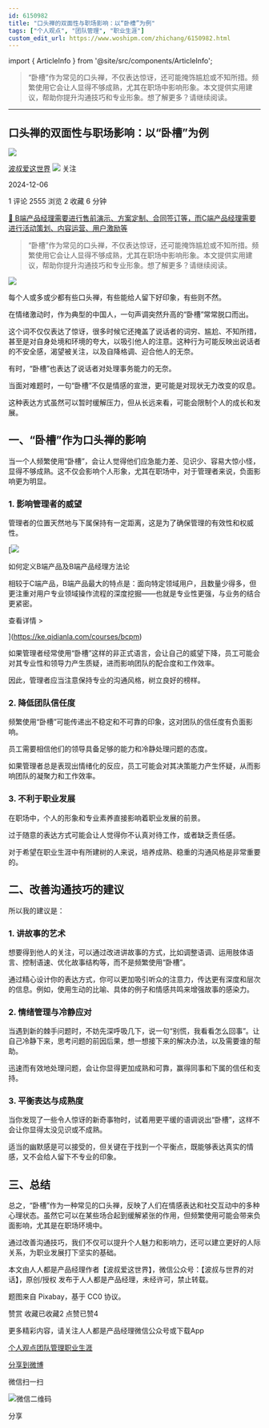 ```yaml
---
id: 6150982
title: "口头禅的双面性与职场影响：以“卧槽”为例"
tags: ["个人观点", "团队管理", "职业生涯"]
custom_edit_url: https://www.woshipm.com/zhichang/6150982.html
---
```

import { ArticleInfo } from '@site/src/components/ArticleInfo';

<ArticleInfo
    author="波叔爱这世界"
    authorLink="https://www.woshipm.com/u/958541"
    published="2024-12-06"
    views={2555}
    comments={1}
    collects={2}
/>

> “卧槽”作为常见的口头禅，不仅表达惊讶，还可能掩饰尴尬或不知所措。频繁使用它会让人显得不够成熟，尤其在职场中影响形象。本文提供实用建议，帮助你提升沟通技巧和专业形象。想了解更多？请继续阅读。

---

## 口头禅的双面性与职场影响：以“卧槽”为例

[![](https://static.woshipm.com/view/woshipm_api_def_20230313165511_7736.jpg?imageView2/1/w/72/h/72/q/100)](https://www.woshipm.com/u/958541)

[波叔爱这世界](https://www.woshipm.com/u/958541) ![](https://static.woshipm.com/tag/1101_1@2x.png) 关注

2024-12-06

1 评论 2555 浏览 2 收藏 6 分钟

[🔗 B端产品经理需要进行售前演示、方案定制、合同签订等，而C端产品经理需要进行活动策划、内容运营、用户激励等](https://ke.qidianla.com/courses/bcpm)

> “卧槽”作为常见的口头禅，不仅表达惊讶，还可能掩饰尴尬或不知所措。频繁使用它会让人显得不够成熟，尤其在职场中影响形象。本文提供实用建议，帮助你提升沟通技巧和专业形象。想了解更多？请继续阅读。

![](https://image.woshipm.com/2024/12/06/d752d572-b375-11ef-abf9-00163e1bca14.png)

每个人或多或少都有些口头禅，有些能给人留下好印象，有些则不然。

在情绪激动时，作为典型的中国人，一句声调突然升高的“卧槽”常常脱口而出。

这个词不仅仅表达了惊讶，很多时候它还掩盖了说话者的词穷、尴尬、不知所措，甚至是对自身处境和环境的夸大，以吸引他人的注意。这种行为可能反映出说话者的不安全感，渴望被关注，以及自降格调、迎合他人的无奈。

有时，“卧槽”也表达了说话者对处理事务能力的无奈。

当面对难题时，一句“卧槽”不仅是情感的宣泄，更可能是对现状无力改变的叹息。

这种表达方式虽然可以暂时缓解压力，但从长远来看，可能会限制个人的成长和发展。

## 一、“卧槽”作为口头禅的影响

当一个人频繁使用“卧槽”，会让人觉得他们应急能力差、见识少、容易大惊小怪，显得不够成熟。这不仅会影响个人形象，尤其在职场中，对于管理者来说，负面影响更为明显。

### 1\. 影响管理者的威望

管理者的位置天然地与下属保持有一定距离，这是为了确保管理的有效性和权威性。

[![](https://image.woshipm.com/2023/08/02/72b77e4e-30e3-11ee-88e7-00163e0b5ff3.png)

如何定义B端产品及B端产品经理方法论

相较于C端产品，B端产品最大的特点是：面向特定领域用户，且数量少得多，但更注重对用户专业领域操作流程的深度挖掘——也就是专业性更强，与业务的结合更紧密。

查看详情 >

](https://ke.qidianla.com/courses/bcpm)

如果管理者经常使用“卧槽”这样的非正式语言，会让自己的威望下降，员工可能会对其专业性和领导力产生质疑，进而影响团队的配合度和工作效率。

因此，管理者应当注意保持专业的沟通风格，树立良好的榜样。

### 2\. 降低团队信任度

频繁使用“卧槽”可能传递出不稳定和不可靠的印象，这对团队的信任度有负面影响。

员工需要相信他们的领导具备足够的能力和冷静处理问题的态度。

如果管理者总是表现出情绪化的反应，员工可能会对其决策能力产生怀疑，从而影响团队的凝聚力和工作效率。

### 3\. 不利于职业发展

在职场中，个人的形象和专业素养直接影响着职业发展的前景。

过于随意的表达方式可能会让人觉得你不认真对待工作，或者缺乏责任感。

对于希望在职业生涯中有所建树的人来说，培养成熟、稳重的沟通风格是非常重要的。

## 二、改善沟通技巧的建议

所以我的建议是：

### 1\. 讲故事的艺术

想要得到他人的关注，可以通过改进讲故事的方式，比如调整语调、运用肢体语言、控制语速、优化故事结构等，而不是频繁使用“卧槽”。

通过精心设计你的表达方式，你可以更加吸引听众的注意力，传达更有深度和层次的信息。例如，使用生动的比喻、具体的例子和情感共鸣来增强故事的感染力。

### 2\. 情绪管理与冷静应对

当遇到新的棘手问题时，不妨先深呼吸几下，说一句“别慌，我看看怎么回事”。让自己冷静下来，思考问题的前因后果，想一想接下来的解决办法，以及需要谁的帮助。

迅速而有效地处理问题，会让你显得更加成熟和可靠，赢得同事和下属的信任和支持。

### 3\. 平衡表达与成熟度

当你发现了一些令人惊讶的新奇事物时，试着用更平缓的语调说出“卧槽”，这样不会让你显得太没见识或不成熟。

适当的幽默感是可以接受的，但关键在于找到一个平衡点，既能够表达真实的情感，又不会给人留下不专业的印象。

## 三、总结

总之，“卧槽”作为一种常见的口头禅，反映了人们在情感表达和社交互动中的多种心理状态。虽然它可以在某些场合起到缓解紧张的作用，但频繁使用可能会带来负面影响，尤其是在职场环境中。

通过改善沟通技巧，我们不仅可以提升个人魅力和影响力，还可以建立更好的人际关系，为职业发展打下坚实的基础。

本文由人人都是产品经理作者【波叔爱这世界】，微信公众号：【波叔与世界的对话】，原创/授权 发布于人人都是产品经理，未经许可，禁止转载。

题图来自 Pixabay，基于 CC0 协议。

赞赏 收藏已收藏2 点赞已赞4

更多精彩内容，请关注人人都是产品经理微信公众号或下载App

[个人观点](https://www.woshipm.com/tag/%e4%b8%aa%e4%ba%ba%e8%a7%82%e7%82%b9)[团队管理](https://www.woshipm.com/tag/%e5%9b%a2%e9%98%9f%e7%ae%a1%e7%90%86)[职业生涯](https://www.woshipm.com/tag/%e8%81%8c%e4%b8%9a%e7%94%9f%e6%b6%af)

[分享到微博](https://service.weibo.com/share/share.php?appkey=2775287854&title=口头禅的双面性与职场影响：以“卧槽”为例&url=https://www.woshipm.com/zhichang/6150982.html&pic=https://image.woshipm.com/2024/12/06/d752d572-b375-11ef-abf9-00163e1bca14.png)

微信扫一扫

![微信二维码](https://api.pwmqr.com/qrcode/create/?url=https://www.woshipm.com/zhichang/6150982.html)

分享